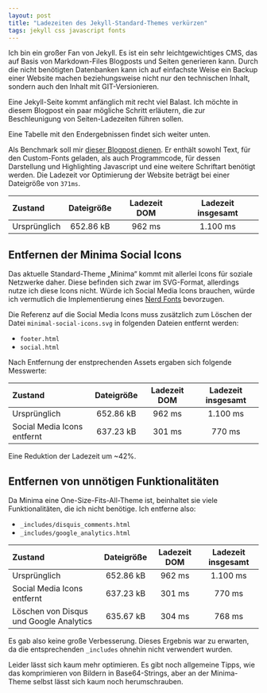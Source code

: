 ```yaml
---
layout: post
title: "Ladezeiten des Jekyll-Standard-Themes verkürzen"
tags: jekyll css javascript fonts
---
```


Ich bin ein großer Fan von Jekyll. Es ist ein sehr leichtgewichtiges CMS, das auf Basis von Markdown-Files Blogposts und Seiten generieren kann. Durch die nicht benötigten Datenbanken kann ich auf einfachste Weise ein Backup einer Website machen beziehungsweise nicht nur den technischen Inhalt, sondern auch den Inhalt mit GIT-Versionieren.

Eine Jekyll-Seite kommt anfänglich mit recht viel Balast. Ich möchte in diesem Blogpost ein paar mögliche Schritt erläutern, die zur Beschleunigung von Seiten-Ladezeiten führen sollen.

Eine Tabelle mit den Endergebnissen findet sich weiter unten.

Als Benchmark soll mir [dieser Blogpost dienen](https://derflo.io/2022/meetings-swift-jekyll/). Er enthält sowohl Text, für den Custom-Fonts geladen, als auch Programmcode, für dessen Darstellung und Highlighting Javascript und eine weitere Schriftart benötigt werden. Die Ladezeit vor Optimierung der Website beträgt bei einer Dateigröße von `371ms`.

|Zustand|Dateigröße|Ladezeit DOM|Ladezeit insgesamt|
|:--|:-:|:-:|:-:|
|Ursprünglich|652.86 kB|962 ms|1.100 ms|

## Entfernen der Minima Social Icons

Das aktuelle Standard-Theme „Minima“ kommt mit allerlei Icons für soziale Netzwerke daher. Diese befinden sich zwar im SVG-Format, allerdings nutze ich diese Icons nicht. Würde ich Social Media Icons brauchen, würde ich vermutlich die Implementierung eines [Nerd Fonts](https://github.com/ryanoasis/nerd-fonts) bevorzugen.

Die Referenz auf die Social Media Icons muss zusätzlich zum Löschen der Datei `minimal-social-icons.svg` in folgenden Dateien entfernt werden:

- `footer.html`
- `social.html`

Nach Entfernung der enstprechenden Assets ergaben sich folgende Messwerte:

|Zustand|Dateigröße|Ladezeit DOM|Ladezeit insgesamt|
|:--|:-:|:-:|:-:|
|Ursprünglich|652.86 kB|962 ms|1.100 ms|
|Social Media Icons entfernt|637.23 kB|301 ms|770 ms|

Eine Reduktion der Ladezeit um ~42%.

## Entfernen von unnötigen Funktionalitäten

Da Minima eine One-Size-Fits-All-Theme ist, beinhaltet sie viele Funktionalitäten, die ich nicht benötige. Ich entferne also:

- `_includes/disquis_comments.html`
- `_includes/google_analytics.html`

|Zustand|Dateigröße|Ladezeit DOM|Ladezeit insgesamt|
|:--|:-:|:-:|:-:|
|Ursprünglich|652.86 kB|962 ms|1.100 ms|
|Social Media Icons entfernt|637.23 kB|301 ms|770 ms|
|Löschen von Disqus und Google Analytics|635.67 kB|304 ms|768 ms|

Es gab also keine große Verbesserung. Dieses Ergebnis war zu erwarten, da die entsprechenden `_includes` ohnehin nicht verwendert wurden.

Leider lässt sich kaum mehr optimieren. Es gibt noch allgemeine Tipps, wie das komprimieren von Bildern in Base64-Strings, aber an der Minima-Theme selbst lässt sich kaum noch herumschrauben.
